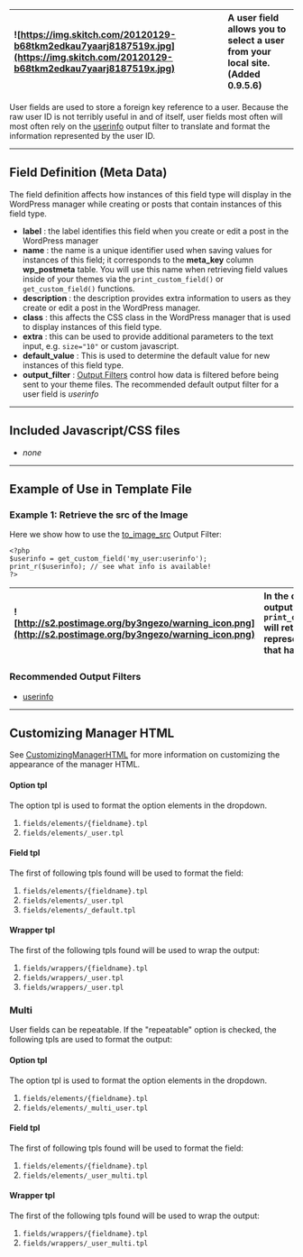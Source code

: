 |![https://img.skitch.com/20120129-b68tkm2edkau7yaarj8187519x.jpg](https://img.skitch.com/20120129-b68tkm2edkau7yaarj8187519x.jpg)|A user field allows you to select a user from your local site. (Added 0.9.5.6)|
|:--------------------------------------------------------------------------------------------------------------------------------|:-----------------------------------------------------------------------------|

User fields are used to store a foreign key reference to a user.  Because the raw user ID is not terribly useful in and of itself, user fields most often will most often rely on the [userinfo](userinfo_OutputFilter.md) output filter to translate and format the information represented by the user ID.




---


## Field Definition (Meta Data) ##

The field definition affects how instances of this field type will display in the WordPress manager while creating or posts that contain instances of this field type.

  * **label** : the label identifies this field when you create or edit a post in the WordPress manager
  * **name** : the name is a unique identifier used when saving values for instances of this field; it corresponds to the **meta\_key** column **wp\_postmeta** table.  You will use this name when retrieving field values inside of your themes via the `print_custom_field()` or `get_custom_field()` functions.
  * **description** : the description provides extra information to users as they create or edit a post in the WordPress manager.
  * **class** : this affects the CSS class in the WordPress manager that is used to display instances of this field type.
  * **extra** : this can be used to provide additional parameters to the text input, e.g. `size="10"` or custom javascript.
  * **default\_value** : This is used to determine the default value for new instances of this field type.
  * **output\_filter** : [Output Filters](OutputFilters.md) control how data is filtered before being sent to your theme files. The recommended default output filter for a user field is _userinfo_


---


## Included Javascript/CSS files ##

  * _none_


---


## Example of Use  in Template File ##


### Example 1: Retrieve the src of the Image ###

Here we show how to use the [to\_image\_src](to_image_src_OutputFilter.md) Output Filter:

```
<?php 
$userinfo = get_custom_field('my_user:userinfo'); 
print_r($userinfo); // see what info is available!
?>
```

| ![http://s2.postimage.org/by3ngezo/warning_icon.png](http://s2.postimage.org/by3ngezo/warning_icon.png) | In the case of a user field with no output filter, `print_custom_field('fieldname');` will return _an integer number_ representing the ID of the user that has been referenced!  |
|:--------------------------------------------------------------------------------------------------------|:---------------------------------------------------------------------------------------------------------------------------------------------------------------------------------|


### Recommended Output Filters ###

  * [userinfo](userinfo_OutputFilter.md)


---


## Customizing Manager HTML ##

See [CustomizingManagerHTML](CustomizingManagerHTML.md) for more information on customizing the appearance of the manager HTML.

#### Option tpl ####

The option tpl is used to format the option elements in the dropdown.

  1. `fields/elements/{fieldname}.tpl`
  1. `fields/elements/_user.tpl`

#### Field tpl ####

The first of following tpls found will be used to format the field:

  1. `fields/elements/{fieldname}.tpl`
  1. `fields/elements/_user.tpl`
  1. `fields/elements/_default.tpl`

#### Wrapper tpl ####

The first of the following tpls found will be used to wrap the output:

  1. `fields/wrappers/{fieldname}.tpl`
  1. `fields/wrappers/_user.tpl`
  1. `fields/wrappers/_user.tpl`

### Multi ###

User fields can be repeatable.  If the "repeatable" option is checked, the following tpls are used to format the output:


#### Option tpl ####

The option tpl is used to format the option elements in the dropdown.

  1. `fields/elements/{fieldname}.tpl`
  1. `fields/elements/_multi_user.tpl`


#### Field tpl ####

The first of following tpls found will be used to format the field:

  1. `fields/elements/{fieldname}.tpl`
  1. `fields/elements/_user_multi.tpl`

#### Wrapper tpl ####

The first of the following tpls found will be used to wrap the output:

  1. `fields/wrappers/{fieldname}.tpl`
  1. `fields/wrappers/_user_multi.tpl`